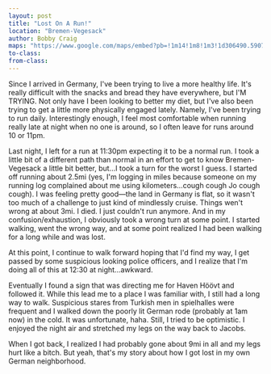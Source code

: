 ```yaml
---
layout: post
title: "Lost On A Run!"
location: "Bremen-Vegesack"
author: Bobby Craig
maps: "https://www.google.com/maps/embed?pb=!1m14!1m8!1m3!1d306490.5907245428!2d8.456109!3d53.1199282!3m2!1i1024!2i768!4f13.1!3m3!1m2!1s0x47b12ca1e7c06c65%3A0x903fa1786c3fd4e9!2sJacobs+University+Bremen!5e0!3m2!1sen!2sus!4v1485542404476"
to-class:
from-class:
---
```


Since I arrived in Germany, I've been trying to live a more healthy life. It's really difficult with the snacks and bread they have everywhere, but I'M TRYING. Not only have I been looking to better my diet, but I've also been trying to get a little more physically engaged lately. Namely, I've been trying to run daily. Interestingly enough, I feel most comfortable when running really late at night when no one is around, so I often leave for runs around 10 or 11pm.

Last night, I left for a run at 11:30pm expecting it to be a normal run. I took a little bit of a different path than normal in an effort to get to know Bremen-Vegesack a little bit better, but...I took a turn for the worst I guess. I started off running about 2.5mi (yes, I'm logging in miles because someone on my running log complained about me using kilometers...cough cough Jo cough cough). I was feeling pretty good&mdash;the land in Germany is flat, so it wasn't too much of a challenge to just kind of mindlessly cruise. Things wen't wrong at about 3mi. I died. I just couldn't run anymore. And in my confusion/exhaustion, I obviously took a wrong turn at some point. I started walking, went the wrong way, and at some point realized I had been walking for a long while and was lost.

At this point, I continue to walk forward hoping that I'd find my way, I get passed by some suspicious looking police officers, and I realize that I'm doing all of this at 12:30 at night...awkward.

Eventually I found a sign that was directing me for Haven Höövt and followed it. While this lead me to a place I was familiar with, I still had a long way to walk. Suspicious stares from Turkish men in spielhalles were frequent and I walked down the poorly lit German rode (probably at 1am now) in the cold. It was unfortunate, haha. Still, I tried to be optimistic. I enjoyed the night air and stretched my legs on the way back to Jacobs.

When I got back, I realized I had probably gone about 9mi in all and my legs hurt like a bitch. But yeah, that's my story about how I got lost in my own German neighborhood.
